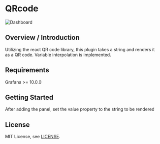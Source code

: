 # QRcode

![Dashboard](https://github.com/Beta-Technologies/grafana-panel-qrcode/blob/main/src/img/dashboard.png:?raw=true)

## Overview / Introduction
Utilizing the react QR code library, this plugin takes a string and renders it as a QR code. Variable interpolation is implemented.

## Requirements
Grafana >= 10.0.0

## Getting Started

After adding the panel, set the value property to the string to be rendered

## License

MIT License, see [LICENSE](https://github.com/Beta-Technologies/grafana-panel-qrcode/blob/main/LICENSE).
